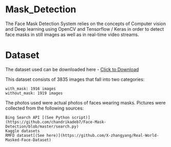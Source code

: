 # Mask_Detection
The Face Mask Detection System relies on the concepts of Computer vision and Deep learning
using OpenCV and Tensorflow / Keras in order to detect face masks in still images
as well as in real-time video streams.

# Dataset
The dataset used can be downloaded here - [Click to Download ](https://drive.google.com/file/d/1NxxBwcPipK28TwKlpVKZSRXkvO-Twi_V/view?usp=sharing)

This dataset consists of 3835 images that fall into two categories:

    with_mask: 1916 images
    without_mask: 1919 images

The photos used were actual photos of faces wearing masks. Pictures were collected from the following sources:

    Bing Search API [(See Python script)](https://github.com/chandrikadeb7/Face-Mask-Detection/blob/master/search.py)
    Kaggle datasets
    RMFD dataset[(See here)](https://github.com/X-zhangyang/Real-World-Masked-Face-Dataset)
